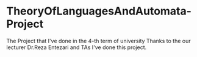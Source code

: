 # TheoryOfLanguagesAndAutomata-Project
The Project that I've done in the 4-th term of university
Thanks to the our lecturer Dr.Reza Entezari and TAs I've done this project.